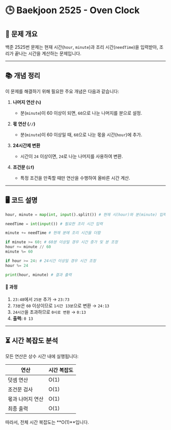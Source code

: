 # 🕒 Baekjoon 2525 - Oven Clock

## 📌 문제 개요

백준 2525번 문제는 현재 시간(`hour`, `minute`)과 조리 시간(`needTime`)을 입력받아, 조리가 끝나는 시간을 계산하는 문제입니다.

---

## 📚 개념 정리

이 문제를 해결하기 위해 필요한 주요 개념은 다음과 같습니다:

1. **나머지 연산 (`%`)**

   - 분(`minute`)이 60 이상이 되면, `60`으로 나눈 나머지를 분으로 설정.

2. **몫 연산 (`//`)**

   - 분(`minute`)이 60 이상일 때, `60`으로 나눈 몫을 시간(`hour`)에 추가.

3. **24시간제 변환**

   - 시간이 `24` 이상이면, `24`로 나눈 나머지를 사용하여 변환.

4. **조건문 (`if`)**
   - 특정 조건을 만족할 때만 연산을 수행하여 올바른 시간 계산.

---

## 🖥 코드 설명

```python
hour, minute = map(int, input().split()) # 현재 시(hour)와 분(minute) 입력

needTime = int(input()) # 필요한 조리 시간 입력

minute += needTime # 현재 분에 조리 시간을 더함

if minute >= 60: # 60분 이상일 경우 시간 증가 및 분 조정
hour += minute // 60
minute %= 60

if hour >= 24: # 24시간 이상일 경우 시간 조정
hour %= 24

print(hour, minute) # 결과 출력
```

#### 🔄 과정

1. `23:48`에서 `25분` 추가 → `23:73`
2. `73분`은 `60` 이상이므로 `1시간 13분`으로 변환 → `24:13`
3. `24시간`을 초과하므로 `0시로 변환` → `0:13`
4. **출력:** `0 13`

---

## ⏳ 시간 복잡도 분석

모든 연산은 상수 시간 내에 실행됩니다:

| 연산             | 시간 복잡도 |
| ---------------- | ----------- |
| 덧셈 연산        | O(1)        |
| 조건문 검사      | O(1)        |
| 몫과 나머지 연산 | O(1)        |
| 최종 출력        | O(1)        |

따라서, 전체 시간 복잡도는 **O(1)**입니다.
